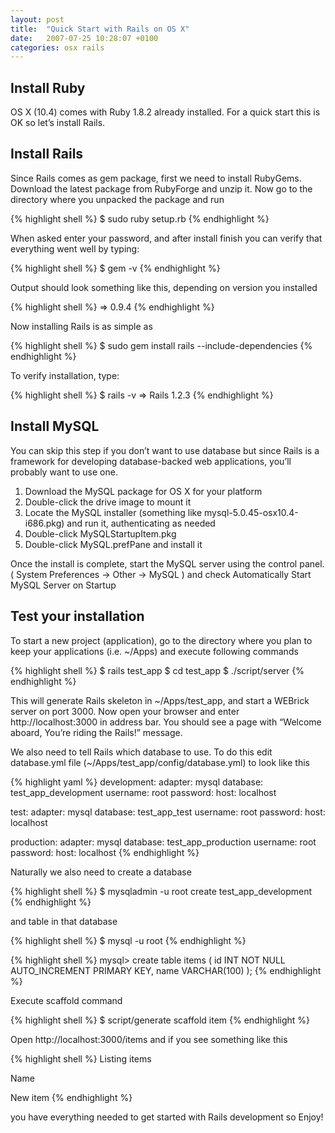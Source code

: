 ```yaml
---
layout: post
title:  "Quick Start with Rails on OS X"
date:   2007-07-25 10:28:07 +0100
categories: osx rails
---
```


## Install Ruby

OS X (10.4) comes with Ruby 1.8.2 already installed.
For a quick start this is OK so let’s install Rails.

## Install Rails

Since Rails comes as gem package, first we need to install RubyGems.
Download the latest package from RubyForge and unzip it.
Now go to the directory where you unpacked the package and run

{% highlight shell %}
$ sudo ruby setup.rb
{% endhighlight %}

When asked enter your password, and after install finish you can verify that everything went well by typing:

{% highlight shell %}
$ gem -v
{% endhighlight %}

Output should look something like this, depending on version you installed

{% highlight shell %}
=> 0.9.4
{% endhighlight %}

Now installing Rails is as simple as

{% highlight shell %}
$ sudo gem install rails --include-dependencies
{% endhighlight %}

To verify installation, type:

{% highlight shell %}
$ rails -v
=> Rails 1.2.3
{% endhighlight %}

## Install MySQL

You can skip this step if you don’t want to use database but since Rails is a framework for developing database-backed web applications, you’ll probably want to use one.

1. Download the MySQL package for OS X for your platform
2. Double-click the drive image to mount it
3. Locate the MySQL installer (something like mysql-5.0.45-osx10.4-i686.pkg) and run it, authenticating as needed
4. Double-click MySQLStartupItem.pkg
5. Double-click MySQL.prefPane and install it

Once the install is complete, start the MySQL server using the control panel. ( System Preferences -> Other -> MySQL ) and check Automatically Start MySQL Server on Startup

## Test your installation

To start a new project (application), go to the directory where you plan to keep your applications (i.e. ~/Apps) and execute following commands

{% highlight shell %}
$ rails test_app
$ cd test_app
$ ./script/server
{% endhighlight %}

This will generate Rails skeleton in ~/Apps/test_app, and start a WEBrick server on port 3000.
Now open your browser and enter http://localhost:3000 in address bar. You should see a page with “Welcome aboard, You’re riding the Rails!” message.

We also need to tell Rails which database to use.
To do this edit database.yml file (~/Apps/test_app/config/database.yml) to look like this

{% highlight yaml %}
development:
  adapter: mysql
  database: test_app_development
  username: root
  password:
  host: localhost

test:
  adapter: mysql
  database: test_app_test
  username: root
  password:
  host: localhost

production:
  adapter: mysql
  database: test_app_production
  username: root
  password:
  host: localhost
{% endhighlight %}

Naturally we also need to create a database

{% highlight shell %}
$ mysqladmin -u root create test_app_development
{% endhighlight %}

and table in that database

{% highlight shell %}
$ mysql -u root
{% endhighlight %}

{% highlight shell %}
mysql> create table items (
         id INT NOT NULL AUTO_INCREMENT PRIMARY KEY,
         name VARCHAR(100) );
{% endhighlight %}

Execute scaffold command

{% highlight shell %}
$ script/generate scaffold item
{% endhighlight %}

Open http://localhost:3000/items and if you see something like this

{% highlight shell %}
Listing items

Name

New item
{% endhighlight %}

you have everything needed to get started with Rails development so Enjoy!
